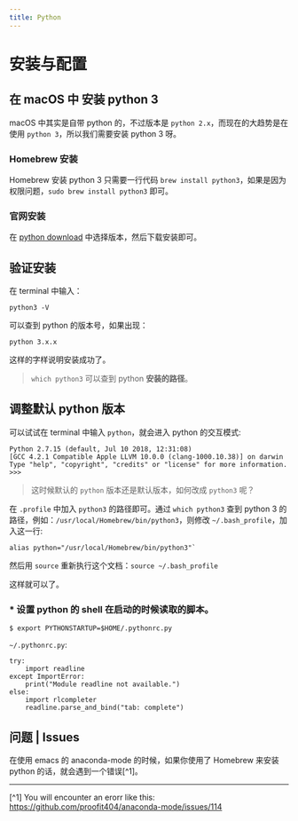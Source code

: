 ```yaml
---
title: Python
---
```


# 安装与配置

## 在 macOS 中 安装 python 3
macOS 中其实是自带 python 的，不过版本是 `python 2.x`，而现在的大趋势是在使用 `python 3`，所以我们需要安装 python 3 呀。

### Homebrew 安装
Homebrew 安装 python 3 只需要一行代码 `brew install python3`，如果是因为权限问题，`sudo brew install python3` 即可。

### 官网安装
在 [python download]("https://www.python.org/downloads/") 中选择版本，然后下载安装即可。

## 验证安装
在 terminal 中输入：

```
python3 -V
```

可以查到 python 的版本号，如果出现：

```
python 3.x.x
```

这样的字样说明安装成功了。

> `which python3` 可以查到 python **安装的路径**。

## 调整默认 python 版本

可以试试在 terminal 中输入 `python`，就会进入 python 的交互模式:

```{shell}
Python 2.7.15 (default, Jul 10 2018, 12:31:08)
[GCC 4.2.1 Compatible Apple LLVM 10.0.0 (clang-1000.10.38)] on darwin
Type "help", "copyright", "credits" or "license" for more information.
>>>
```
> 这时候默认的 `python` 版本还是默认版本，如何改成 `python3` 呢？

在 `.profile` 中加入 `python3` 的路径即可。通过 `which python3` 查到 python 3 的路径，例如：`/usr/local/Homebrew/bin/python3`，则修改 `~/.bash_profile`，加入这一行:

```
alias python="/usr/local/Homebrew/bin/python3"`
```

然后用 `source` 重新执行这个文档：`source ~/.bash_profile`<br>

这样就可以了。

### * 设置 python 的 shell 在启动的时候读取的脚本。

```
$ export PYTHONSTARTUP=$HOME/.pythonrc.py
```

`~/.pythonrc.py`:

```
try:
    import readline
except ImportError:
    print("Module readline not available.")
else:
    import rlcompleter
    readline.parse_and_bind("tab: complete")
```

## 问题 | Issues

在使用 emacs 的 anaconda-mode 的时候，如果你使用了 Homebrew 来安装 python 的话，就会遇到一个错误[^1]。

---

[^1] You will encounter an erorr like this: https://github.com/proofit404/anaconda-mode/issues/114
